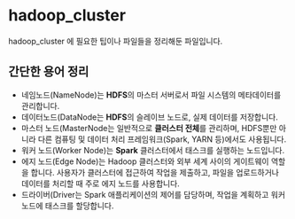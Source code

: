 # hadoop_cluster
hadoop_cluster 에 필요한 팁이나 파일들을 정리해둔 파일입니다.


## 간단한 용어 정리
- 네임노드(NameNode)는 **HDFS**의 마스터 서버로서 파일 시스템의 메타데이터를 관리합니다.
- 데이터노드(DataNode는 **HDFS**의 슬레이브 노드로, 실제 데이터를 저장합니다.
- 마스터 노드(MasterNode는 일반적으로 **클러스터 전체**를 관리하며, HDFS뿐만 아니라 다른 컴퓨팅 및 데이터 처리 프레임워크(Spark, YARN 등)에서도 사용됩니다.
- 워커 노드(Worker Node)는 **Spark** 클러스터에서 태스크를 실행하는 노드입니다.
- 에지 노드(Edge Node)는 Hadoop 클러스터와 외부 세계 사이의 게이트웨이 역할을 합니다. 사용자가 클러스터에 접근하여 작업을 제출하고, 파일을 업로드하거나 데이터를 처리할 때 주로 에지 노드를 사용합니다.
- 드라이버(Driver는 Spark 애플리케이션의 제어를 담당하며, 작업을 계획하고 워커 노드에 태스크를 할당합니다.
